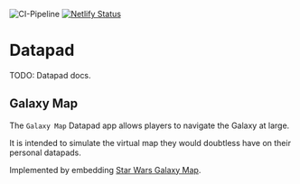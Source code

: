 ![CI-Pipeline](https://github.com/Jsmithrud37/StarWarsDnD/workflows/CI-Pipeline/badge.svg)
[![Netlify Status](https://api.netlify.com/api/v1/badges/4d8bf8f9-6c10-4ec5-9893-ed4517b89552/deploy-status)](https://app.netlify.com/sites/swlotf-datapad/deploys)

# Datapad

TODO: Datapad docs.

## Galaxy Map

The `Galaxy Map` Datapad app allows players to navigate the Galaxy at large.

It is intended to simulate the virtual map they would doubtless have on their personal datapads.

Implemented by embedding [Star Wars Galaxy Map](http://www.swgalaxymap.com/).
